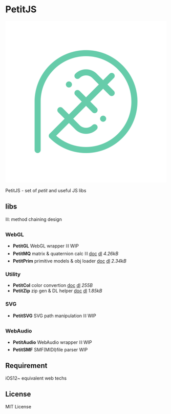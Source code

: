 # PetitJS
![icon](img/icon.svg)

PetitJS - set of *petit* and useful JS libs

## libs
⛓: method chaining design
### WebGL
- **PetitGL** WebGL wrapper ⛓ WIP
- **PetitMQ** matrix & quaternion calc ⛓ [doc](docs/mq.md) [dl](mq.mjs) *4.26kB*
- **PetitPrim** primitive models & obj loader [doc](docs/prim.md) [dl](prim.mjs) *2.34kB*

### Utility
- **PetitCol** color convertion [doc](docs/col.md) [dl](col.mjs) *255B*
- **PetitZip** zip gen & DL helper [doc](docs/zip.md) [dl](zip.mjs) *1.85kB*

### SVG
- **PetitSVG** SVG path manipulation ⛓ WIP

### WebAudio
- **PetitAudio** WebAudio wrapper ⛓ WIP
- **PetitSMF** SMF(MIDI)file parser WIP

## Requirement
iOS12~ equivalent web techs

## License
MIT License